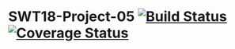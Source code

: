 # SWT18-Project-05 [![Build Status](https://travis-ci.org/hpi-swa-teaching/SWT18-Project-05.svg?branch=master)](https://travis-ci.org/hpi-swa-teaching/SWT18-Project-05)[![Coverage Status](https://coveralls.io/repos/github/hpi-swa-teaching/SWT18-Project-05/badge.svg?branch=master)](https://coveralls.io/github/hpi-swa-teaching/SWT18-Project-05?branch=master)
